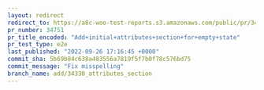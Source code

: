 ```yaml
---
layout: redirect
redirect_to: https://a8c-woo-test-reports.s3.amazonaws.com/public/pr/34751/e2e/index.html
pr_number: 34751
pr_title_encoded: "Add+initial+attributes+section+for+empty+state"
pr_test_type: e2e
last_published: "2022-09-26 17:16:45 +0000"
commit_sha: 5b69b84c638a483556a7819f5f7b0f78c576bd75
commit_message: "Fix misspelling"
branch_name: add/34330_attributes_section
---
```

